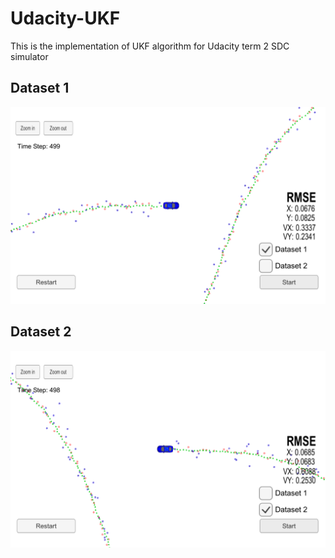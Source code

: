 # Udacity-UKF
This is the implementation of UKF algorithm for Udacity term 2 SDC simulator

## Dataset 1
![Simulation](Dataset-1.png)

## Dataset 2
![Simulation](Dataset-2.png)
